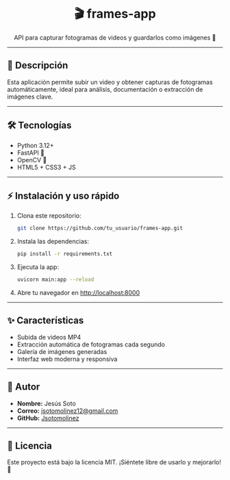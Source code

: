 <div align="center">
  <h1>🎬 frames-app</h1>
  <p>API para capturar fotogramas de videos y guardarlos como imágenes 📸</p>
</div>

---

## 🚀 Descripción

Esta aplicación permite subir un video y obtener capturas de fotogramas automáticamente, ideal para análisis, documentación o extracción de imágenes clave.

---

## 🛠️ Tecnologías

- Python 3.12+
- FastAPI 🚦
- OpenCV 🎥
- HTML5 + CSS3 + JS

---

## ⚡ Instalación y uso rápido

1. Clona este repositorio:
   ```bash
   git clone https://github.com/tu_usuario/frames-app.git
   ```
2. Instala las dependencias:
   ```bash
   pip install -r requirements.txt
   ```
3. Ejecuta la app:
   ```bash
   uvicorn main:app --reload
   ```
4. Abre tu navegador en [http://localhost:8000](http://localhost:8000)

---

## ✨ Características

- Subida de videos MP4
- Extracción automática de fotogramas cada segundo
- Galería de imágenes generadas
- Interfaz web moderna y responsiva

---

## 👤 Autor

- **Nombre:** Jesús Soto
- **Correo:** jsotomolinez12@gmail.com
- **GitHub:** [Jsotomolinez](https://github.com/Jsotomolinez)

---

## 📄 Licencia

Este proyecto está bajo la licencia MIT. ¡Siéntete libre de usarlo y mejorarlo! 💜
